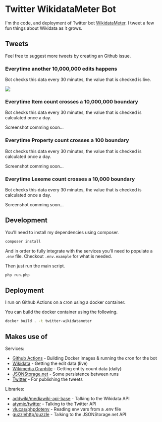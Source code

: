 # Twitter WikidataMeter Bot

I'm the code, and deployment of Twitter bot [WikidataMeter](https://twitter.com/WikidataMeter).
I tweet a few fun things about Wikidata as it grows.

## Tweets

Feel free to suggest more tweets by creating an Github issue.

### Everytime another 10,000,000 edits happens

Bot checks this data every 30 minutes, the value that is checked is live.

![](https://i.imgur.com/Nr9MSVQ.png)

### Everytime Item count crosses a 10,000,000 boundary

Bot checks this data every 30 minutes, the value that is checked is calculated once a day.

Screenshot comming soon...

### Everytime Property count crosses a 100 boundary

Bot checks this data every 30 minutes, the value that is checked is calculated once a day.

Screenshot comming soon...

### Everytime Lexeme count crosses a 10,000 boundary

Bot checks this data every 30 minutes, the value that is checked is calculated once a day.

Screenshot comming soon...

## Development

You'll need to install my dependencies using composer.

```sh
composer install
```

And in order to fully integrate with the services you'll need to populate a `.env` file.
Checkout `.env.example` for what is needed.

Then just run the main script.

```sh
php run.php
```

## Deployment

I run on Github Actions on a cron using a docker container.

You can build the docker container using the following.

```sh
docker build . -t twitter-wikidatameter
```

## Makes use of

Services:

- [Github Actions](https://github.com/features/actions) - Building Docker images & running the cron for the bot
- [Wikidata](https://www.wikidata.org) - Getting the edit data (live)
- [Wikimedia Graphite](graphite.wikimedia.org) - Getting entity count data (daily)
- [JSONStorage.net](https://www.jsonstorage.net/) - Some persistence between runs
- [Twitter](https://www.twitter.com) - For publishing the tweets

Libraries:

- [addwiki/mediawiki-api-base](https://github.com/addwiki/mediawiki-api-base) - Talking to the Wikidata API
- [atymic/twitter](https://github.com/atymic/twitter) - Talking to the Twitter API
- [vlucas/phpdotenv](https://github.com/vlucas/phpdotenv) - Reading env vars from a .env file
- [guzzlehttp/guzzle](https://github.com/guzzle/guzzle) - Talking to the JSONStorage.net API
